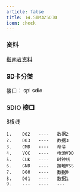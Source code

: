```yaml
---
article: false
title: 14.STM32SDIO
icon: check
---
```


### 资料
[指南者资料](https://doc.embedfire.com/products/link/zh/latest/mcu/stm32/ebf_stm32f103_zhinanzhe/download/stm32f103_zhinanzhe.html)

### SD卡分类


接口： spi sdio



### SDIO 接口
8根线
```text
1.    D02   ----   数据2
2.    D03   ----   数据3
3.    CMD   ----   命令
4.    VCC   ----   电源VDD
5.    CLK   ----   时钟线
6.    GND   ----   接地VSS
7.    D00   ----   数据0
8.    D01   ----   数据1
9.    ---   ----   ---
    

```




















